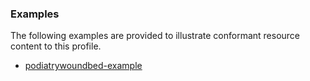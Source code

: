 <!-- Uncomment and update with links to example resource(s) -->
<h3>Examples</h3>

<p>
The following examples are provided to illustrate conformant resource content to this profile.
</p>

- [podiatrywoundbed-example](Observation-podiatrywoundbed-example.html)
